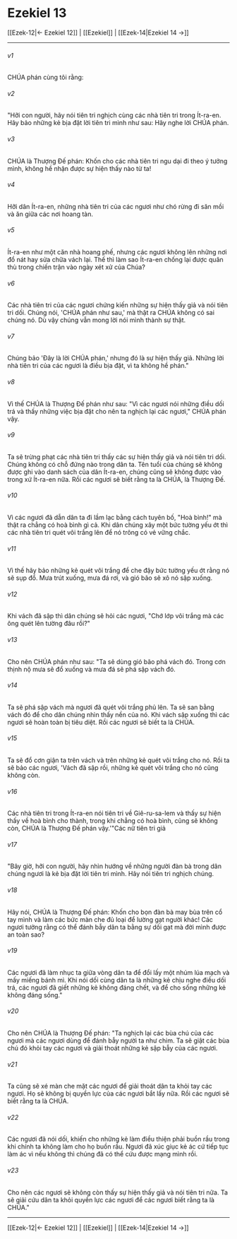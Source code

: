 # Ezekiel 13

[[Ezek-12|← Ezekiel 12]] | [[Ezekiel]] | [[Ezek-14|Ezekiel 14 →]]
***



###### v1 
CHÚA phán cùng tôi rằng: 

###### v2 
"Hỡi con người, hãy nói tiên tri nghịch cùng các nhà tiên tri trong Ít-ra-en. Hãy bảo những kẻ bịa đặt lời tiên tri mình như sau: Hãy nghe lời CHÚA phán. 

###### v3 
CHÚA là Thượng Đế phán: Khốn cho các nhà tiên tri ngu dại đi theo ý tưởng mình, không hề nhận được sự hiện thấy nào từ ta! 

###### v4 
Hỡi dân Ít-ra-en, những nhà tiên tri của các ngươi như chó rừng đi săn mồi và ăn giữa các nơi hoang tàn. 

###### v5 
Ít-ra-en như một căn nhà hoang phế, nhưng các ngươi không lên những nơi đổ nát hay sửa chữa vách lại. Thế thì làm sao Ít-ra-en chống lại được quân thù trong chiến trận vào ngày xét xử của Chúa? 

###### v6 
Các nhà tiên tri của các ngươi chứng kiến những sự hiện thấy giả và nói tiên tri dối. Chúng nói, 'CHÚA phán như sau,' mà thật ra CHÚA không có sai chúng nó. Dù vậy chúng vẫn mong lời nói mình thành sự thật. 

###### v7 
Chúng bảo 'Đây là lời CHÚA phán,' nhưng đó là sự hiện thấy giả. Những lời nhà tiên tri của các ngươi là điều bịa đặt, vì ta không hề phán." 

###### v8 
Vì thế CHÚA là Thượng Đế phán như sau: "Vì các ngươi nói những điều dối trá và thấy những việc bịa đặt cho nên ta nghịch lại các ngươi," CHÚA phán vậy. 

###### v9 
Ta sẽ trừng phạt các nhà tiên tri thấy các sự hiện thấy giả và nói tiên tri dối. Chúng không có chỗ đứng nào trong dân ta. Tên tuổi của chúng sẽ không được ghi vào danh sách của dân Ít-ra-en, chúng cũng sẽ không được vào trong xứ Ít-ra-en nữa. Rồi các ngươi sẽ biết rằng ta là CHÚA, là Thượng Đế. 

###### v10 
Vì các ngươi đã dẫn dân ta đi lầm lạc bằng cách tuyên bố, "Hoà bình!" mà thật ra chẳng có hoà bình gì cả. Khi dân chúng xây một bức tường yếu ớt thì các nhà tiên tri quét vôi trắng lên để nó trông có vẻ vững chắc. 

###### v11 
Vì thế hãy bảo những kẻ quét vôi trắng để che đậy bức tường yếu ớt rằng nó sẽ sụp đổ. Mưa trút xuống, mưa đá rơi, và gió bão sẽ xô nó sập xuống. 

###### v12 
Khi vách đã sập thì dân chúng sẽ hỏi các ngươi, "Chớ lớp vôi trắng mà các ông quét lên tường đâu rồi?" 

###### v13 
Cho nên CHÚA phán như sau: "Ta sẽ dùng gió bão phá vách đó. Trong cơn thịnh nộ mưa sẽ đổ xuống và mưa đá sẽ phá sập vách đó. 

###### v14 
Ta sẽ phá sập vách mà ngươi đã quét vôi trắng phủ lên. Ta sẽ san bằng vách đó để cho dân chúng nhìn thấy nền của nó. Khi vách sập xuống thì các ngươi sẽ hoàn toàn bị tiêu diệt. Rồi các ngươi sẽ biết ta là CHÚA. 

###### v15 
Ta sẽ đổ cơn giận ta trên vách và trên những kẻ quét vôi trắng cho nó. Rồi ta sẽ bảo các ngươi, 'Vách đã sập rồi, những kẻ quét vôi trắng cho nó cũng không còn. 

###### v16 
Các nhà tiên tri trong Ít-ra-en nói tiên tri về Giê-ru-sa-lem và thấy sự hiện thấy về hoà bình cho thành, trong khi chẳng có hoà bình, cũng sẽ không còn, CHÚA là Thượng Đế phán vậy.'"Các nữ tiên tri giả 

###### v17 
"Bây giờ, hỡi con người, hãy nhìn hướng về những người đàn bà trong dân chúng ngươi là kẻ bịa đặt lời tiên tri mình. Hãy nói tiên tri nghịch chúng. 

###### v18 
Hãy nói, CHÚA là Thượng Đế phán: Khốn cho bọn đàn bà may bùa trên cổ tay mình và làm các bức màn che đủ loại để lường gạt người khác! Các ngươi tưởng rằng có thể đánh bẫy dân ta bằng sự dối gạt mà đời mình được an toàn sao? 

###### v19 
Các ngươi đã làm nhục ta giữa vòng dân ta để đổi lấy một nhúm lúa mạch và mấy miếng bánh mì. Khi nói dối cùng dân ta là những kẻ chịu nghe điều dối trá, các ngươi đã giết những kẻ không đáng chết, và để cho sống những kẻ không đáng sống." 

###### v20 
Cho nên CHÚA là Thượng Đế phán: "Ta nghịch lại các bùa chú của các ngươi mà các ngươi dùng để đánh bẫy người ta như chim. Ta sẽ giật các bùa chú đó khỏi tay các ngươi và giải thoát những kẻ sập bẫy của các ngươi. 

###### v21 
Ta cũng sẽ xé màn che mặt các ngươi để giải thoát dân ta khỏi tay các ngươi. Họ sẽ không bị quyền lực của các ngươi bắt lấy nữa. Rồi các ngươi sẽ biết rằng ta là CHÚA. 

###### v22 
Các ngươi đã nói dối, khiến cho những kẻ làm điều thiện phải buồn rầu trong khi chính ta không làm cho họ buồn rầu. Ngươi đã xúc giục kẻ ác cứ tiếp tục làm ác vì nếu không thì chúng đã có thể cứu được mạng mình rồi. 

###### v23 
Cho nên các ngươi sẽ không còn thấy sự hiện thấy giả và nói tiên tri nữa. Ta sẽ giải cứu dân ta khỏi quyền lực các ngươi để các ngươi biết rằng ta là CHÚA."

***
[[Ezek-12|← Ezekiel 12]] | [[Ezekiel]] | [[Ezek-14|Ezekiel 14 →]]
